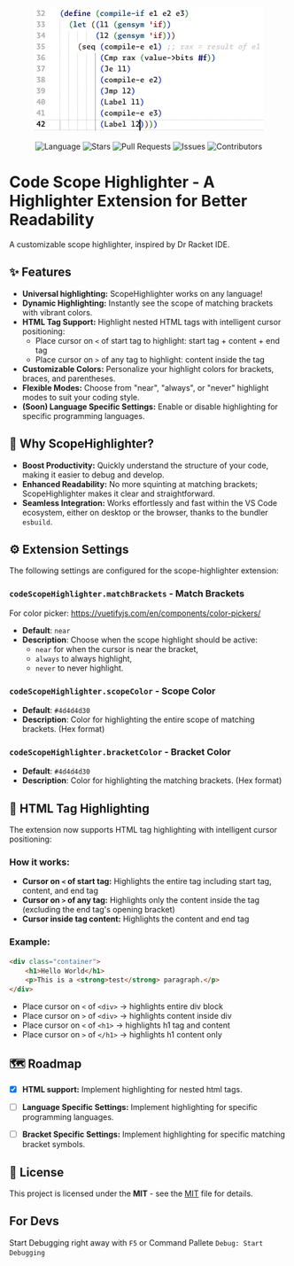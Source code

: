 <p align="center">
  <img src="./code-scope-highlighter.gif" alt=" Language" />
</p>

<p align="center">
  <img src="https://img.shields.io/github/languages/top/lamula21/scope-highlighter" alt=" Language" />
  <img src="https://img.shields.io/github/stars/lamula21/scope-highlighter" alt=" Stars" />
  <img src="https://img.shields.io/github/issues-pr/lamula21/scope-highlighter" alt=" Pull Requests" />
  <img src="https://img.shields.io/github/issues/lamula21/scope-highlighter" alt=" Issues" />
  <img src="https://img.shields.io/github/contributors/lamula21/scope-highlighter" alt=" Contributors" />
</p>


# Code Scope Highlighter - A Highlighter Extension for Better Readability

A customizable scope highlighter, inspired by Dr Racket IDE.

## ✨ Features
- **Universal highlighting:** ScopeHighlighter works on any language!
- **Dynamic Highlighting:** Instantly see the scope of matching brackets with vibrant colors.
- **HTML Tag Support:** Highlight nested HTML tags with intelligent cursor positioning:
  - Place cursor on `<` of start tag to highlight: start tag + content + end tag
  - Place cursor on `>` of any tag to highlight: content inside the tag
- **Customizable Colors:** Personalize your highlight colors for brackets, braces, and parentheses.
- **Flexible Modes:** Choose from "near", "always", or "never" highlight modes to suit your coding style.
- **(Soon) Language Specific Settings:** Enable or disable highlighting for specific programming languages.

## 🌟 Why ScopeHighlighter?
- **Boost Productivity:** Quickly understand the structure of your code, making it easier to debug and develop.
- **Enhanced Readability:** No more squinting at matching brackets; ScopeHighlighter makes it clear and straightforward.
- **Seamless Integration:** Works effortlessly and fast within the VS Code ecosystem, either on desktop or the browser, thanks to the bundler `esbuild`.

## ⚙️ Extension Settings

The following settings are configured for the scope-highlighter extension:

### `codeScopeHighlighter.matchBrackets` - Match Brackets

For color picker: https://vuetifyjs.com/en/components/color-pickers/

- **Default**: `near`
- **Description**: Choose when the scope highlight should be active:
    - `near` for when the cursor is near the bracket,
    - `always` to always highlight,
    - `never` to never highlight.

### `codeScopeHighlighter.scopeColor` - Scope Color
- **Default**: `#4d4d4d30`
- **Description**: Color for highlighting the entire scope of matching brackets. (Hex format)

### `codeScopeHighlighter.bracketColor` - Bracket Color
- **Default**: `#4d4d4d30`
- **Description**: Color for highlighting the matching brackets. (Hex format)

## 🎯 HTML Tag Highlighting

The extension now supports HTML tag highlighting with intelligent cursor positioning:

### How it works:
- **Cursor on `<` of start tag:** Highlights the entire tag including start tag, content, and end tag
- **Cursor on `>` of any tag:** Highlights only the content inside the tag (excluding the end tag's opening bracket)
- **Cursor inside tag content:** Highlights the content and end tag

### Example:
```html
<div class="container">
    <h1>Hello World</h1>
    <p>This is a <strong>test</strong> paragraph.</p>
</div>
```

- Place cursor on `<` of `<div>` → highlights entire div block
- Place cursor on `>` of `<div>` → highlights content inside div
- Place cursor on `<` of `<h1>` → highlights h1 tag and content
- Place cursor on `>` of `</h1>` → highlights h1 content only

## 🗺️ Roadmap 

- [x] **HTML support:** Implement highlighting for nested html tags.
- [ ] **Language Specific Settings:** Implement highlighting for specific programming languages.
- [ ] **Bracket Specific Settings:** Implement highlighting for specific matching bracket symbols.


## 📄 License

This project is licensed under the **MIT** - see the [MIT](https://github.com/xavimondev/easyreadme/blob/main/LICENSE) file for details.

## For Devs

Start Debugging right away with `F5` or Command Pallete `Debug: Start Debugging`
